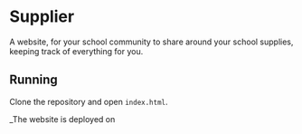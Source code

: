 # Supplier
A website, for your school community to share around your school supplies, keeping track of
everything for you.

## Running
Clone the repository and open `index.html`. 

_The website is deployed on [](!https://muriman.github.io/mtrf-hackathon-actual/)

